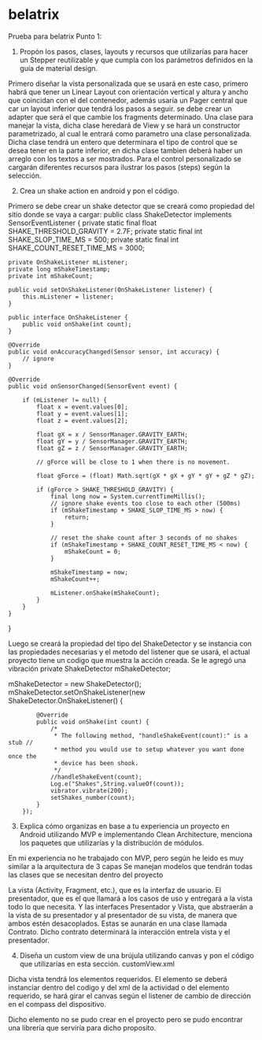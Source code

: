 # belatrix
Prueba para belatrix
Punto 1: 
1. Propón los pasos, clases, layouts y recursos que utilizarías para hacer un Stepper
reutilizable y que cumpla con los parámetros definidos en la guía de material design.

Primero diseñar la vista personalizada que se usará en este caso, primero habrá que tener un Linear Layout con orientación vertical y altura
y ancho que coincidan con el del contenedor, además usaría un Pager central que car un layout inferior que tendrá los pasos a seguir.
se debe crear un adapter que será el que cambie los fragments determinado.
Una clase para manejar la vista, dicha clase heredará de View y se hará un constructor parametrizado, al cual le entrará como parametro
una clase personalizada. Dicha clase tendrá un entero que determinara el tipo de  control que se desea tener en la parte inferior, en dicha
clase tambien deberá haber un arreglo con los textos a ser mostrados.
Para el control personalizado se cargarán diferentes recursos para ilustrar los pasos (steps) según la selección.

2. Crea un shake action en android y pon el código.

Primero se debe crear un shake detector que se creará como propiedad del sitio donde se vaya a cargar:
public class ShakeDetector implements SensorEventListener {
    private static final float SHAKE_THRESHOLD_GRAVITY = 2.7F;
    private static final int SHAKE_SLOP_TIME_MS = 500;
    private static final int SHAKE_COUNT_RESET_TIME_MS = 3000;

    private OnShakeListener mListener;
    private long mShakeTimestamp;
    private int mShakeCount;

    public void setOnShakeListener(OnShakeListener listener) {
        this.mListener = listener;
    }

    public interface OnShakeListener {
        public void onShake(int count);
    }

    @Override
    public void onAccuracyChanged(Sensor sensor, int accuracy) {
        // ignore
    }

    @Override
    public void onSensorChanged(SensorEvent event) {

        if (mListener != null) {
            float x = event.values[0];
            float y = event.values[1];
            float z = event.values[2];

            float gX = x / SensorManager.GRAVITY_EARTH;
            float gY = y / SensorManager.GRAVITY_EARTH;
            float gZ = z / SensorManager.GRAVITY_EARTH;

            // gForce will be close to 1 when there is no movement.

            float gForce = (float) Math.sqrt(gX * gX + gY * gY + gZ * gZ);

            if (gForce > SHAKE_THRESHOLD_GRAVITY) {
                final long now = System.currentTimeMillis();
                // ignore shake events too close to each other (500ms)
                if (mShakeTimestamp + SHAKE_SLOP_TIME_MS > now) {
                    return;
                }

                // reset the shake count after 3 seconds of no shakes
                if (mShakeTimestamp + SHAKE_COUNT_RESET_TIME_MS < now) {
                    mShakeCount = 0;
                }

                mShakeTimestamp = now;
                mShakeCount++;

                mListener.onShake(mShakeCount);
            }
        }
    }
}

Luego se creará la propiedad del tipo del ShakeDetector y se instancia con las propiedades necesarias y el metodo del listener 
que se usará, el actual proyecto tiene un codigo que muestra la acción creada. Se le agregó una vibración
private ShakeDetector mShakeDetector;

 mShakeDetector = new ShakeDetector();
        mShakeDetector.setOnShakeListener(new ShakeDetector.OnShakeListener() {

            @Override
            public void onShake(int count) {
                /*
                 * The following method, "handleShakeEvent(count):" is a stub //
                 * method you would use to setup whatever you want done once the
                 * device has been shook.
                 */
                //handleShakeEvent(count);
                Log.e("Shakes",String.valueOf(count));
                vibrator.vibrate(200);
                setShakes_number(count);
            }
        });

3. Explica cómo organizas en base a tu experiencia un proyecto en Android utilizando MVP e
implementando Clean Architecture, menciona los paquetes que utilizarías y la distribución de
módulos.

En mi experiencia no he trabajado con MVP, pero según he leido es muy similar a la arquitectura de 3 capas
Se manejan modelos que tendrán todas las clases que se necesitan dentro del proyecto

La vista (Activity, Fragment, etc.), que es la interfaz de usuario.
El presentador, que es el que llamará a los casos de uso y entregará a la vista todo lo que necesita.
Y las interfaces Presentador y Vista, que abstraerán a la vista de su presentador y al presentador de su vista, de manera que ambos estén
desacoplados. Estas se aunarán en una clase llamada Contrato. Dicho contrato determinará la interacción entrela vista y el presentador.

4. Diseña un custom view de una brújula utilizando canvas y pon el código que utilizarías en
esta sección.
customView.xml
 <LinearLayout>
 <ImageView>
 </ImageView>
 </LinearLayout>
 
 Dicha vista tendrá los elementos requeridos.
El elemento se deberá instanciar dentro del codigo y del xml de la actividad o del elemento requerido, se hará girar el canvas según 
el listener de cambio de dirección en el compass del dispositivo.

Dicho elemento no se pudo crear en el proyecto pero se pudo encontrar una librería que serviría para dicho proposito. 
